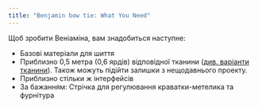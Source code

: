 ```yaml
---
title: "Benjamin bow tie: What You Need"
---
```


Щоб зробити Веніаміна, вам знадобиться наступне:

- Базові матеріали для шиття
- Приблизно 0,5 метра (0,6 ярдів) відповідної тканини ([див. варіанти тканини](/docs/patterns/benjamin/fabric/)). Також можуть підійти залишки з нещодавнього проекту.
- Приблизно стільки ж інтерфейсів
- За бажанням: Стрічка для регулювання краватки-метелика та фурнітура
